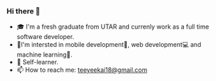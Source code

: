 ### Hi there 👋

 - :mortar_board: I'm a fresh graduate from UTAR and currenly work as a full time software developer.
 - :eyes:I'm intersted in mobile development:iphone:, web development:computer: and machine learning🤖.
 - :thought_balloon: Self-learner.
 - 📫 How to reach me: teeyeekai18@gmail.com
<!--
**TeeYeeKai/TeeYeeKai** is a ✨ _special_ ✨ repository because its `README.md` (this file) appears on your GitHub profile.

Here are some ideas to get you started:

- 🔭 I’m currently working on ...
- 🌱 I’m currently learning ...
- 👯 I’m looking to collaborate on ...
- 🤔 I’m looking for help with ...
- 💬 Ask me about ...
- 📫 How to reach me: ...
- 😄 Pronouns: ...
- ⚡ Fun fact: ...
-->

